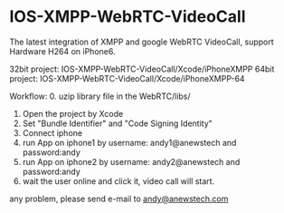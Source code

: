 # IOS-XMPP-WebRTC-VideoCall
The latest integration of XMPP and google WebRTC VideoCall, support Hardware H264 on iPhone6.


32bit project: IOS-XMPP-WebRTC-VideoCall/Xcode/iPhoneXMPP
64bit project: IOS-XMPP-WebRTC-VideoCall/Xcode/iPhoneXMPP-64

Workflow:
0. uzip library file in the WebRTC/libs/
1. Open the project by Xcode
2. Set "Bundle Identifier" and "Code Signing Identity"
3. Connect iphone
4. run App on iphone1 by username: andy1@anewstech and password:andy
5. run App on iphone2 by username: andy2@anewstech and password:andy
6. wait the user online and click it, video call will start.

any problem, please send e-mail to andy@anewstech.com

